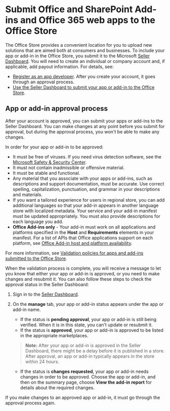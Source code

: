 # Submit Office and SharePoint Add-ins and Office 365 web apps to the Office Store

The Office Store provides a convenient location for you to upload new solutions that are aimed both at consumers and businesses. To include your app or add-in in the Office Store, you submit it to the Microsoft  [Seller Dashboard](https://sellerdashboard.microsoft.com/Application/Summary). You will need to create an individual or company account and, if applicable, add payout information. For details, see:

-  [Register as an app developer](https://dev.windows.com/en-us/programs/join). After you create your account, it goes through an approval process. 
-  [Use the Seller Dashboard to submit your app or add-in to the Office Store](use-the-seller-dashboard-to-submit-apps-and-add-ins-to-the-office-store.md).

## App or add-in approval process
<a name="bk_approval"> </a>

After your account is approved, you can submit your apps or add-ins to the Seller Dashboard. You can make changes at any point before you submit for approval, but during the approval process, you won't be able to make any changes. 
 
In order for your app or add-in to be approved:

- It must be free of viruses. If you need virus detection software, see the  [Microsoft Safety &amp; Security Center](http://go.microsoft.com/fwlink/?LinkId=248711).
- It must not contain inadmissible or offensive material.
- It must be stable and functional.
- Any material that you associate with your apps or add-ins, such as descriptions and support documentation, must be accurate. Use correct spelling, capitalization, punctuation, and grammar in your descriptions and materials.
- If you want a tailored experience for users in regional store, you can add additional languages so that your add-in appears in another language store with localized metadata. Your service and your add-in manifest must be updated appropriately. You must also provide descriptions for each language you add.
- **Office Add-ins only** - Your add-in must work on all applications and platforms specified in the **Host** and **Requirements** elements in your manifest. For a list of APIs that Office applications support on each platform, see [Office Add-in host and platform availability](https://dev.office.com/add-in-availability).

 For more information, see [Validation policies for apps and add-ins submitted to the Office Store](validation-policies.md).
 

When the validation process is complete, you will receive a message to let you know that either your app or add-in is approved, or you need to make changes and resubmit it. You can also follow these steps to check the approval status in the Seller Dashboard:
 

 

1. Sign in to the  [Seller Dashboard](http://go.microsoft.com/fwlink/?LinkId=248605).
2. On the  **manage** tab, your app or add-in status appears under the app or add-in name.
    - If the status is  **pending approval**, your app or add-in is still being verified. When it is in this state, you can't update or resubmit it.
    - If the status is  **approved**, your app or add-in is approved to be listed in the appropriate marketplaces.
    >**Note:**  After your app or add-in is approved in the Seller Dashboard, there might be a delay before it is published in a store. After approval, an app or add-in typically appears in the store within 24 hours.

    - If the status is  **changes requested**, your app or add-in needs changes in order to be approved. Choose the app or add-in, and then on the summary page, choose  **View the add-in report** for details about the required changes.

If you make changes to an approved app or add-in, it must go through the approval process again.


